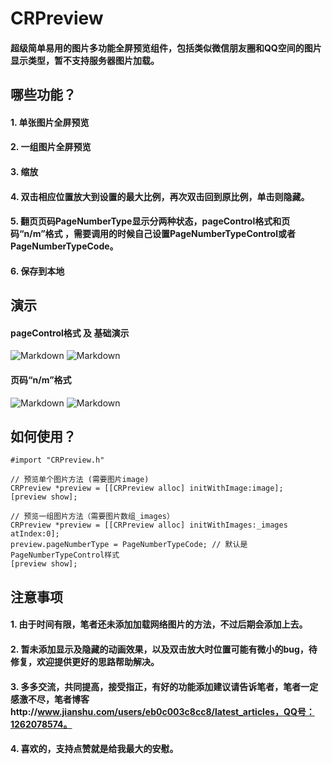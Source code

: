 # CRPreview
#### 超级简单易用的图片多功能全屏预览组件，包括类似微信朋友圈和QQ空间的图片显示类型，暂不支持服务器图片加载。

## 哪些功能？
#### 1. 单张图片全屏预览
#### 2. 一组图片全屏预览
#### 3. 缩放
#### 4. 双击相应位置放大到设置的最大比例，再次双击回到原比例，单击则隐藏。
#### 5. 翻页页码PageNumberType显示分两种状态，pageControl格式和页码“n/m”格式 ，需要调用的时候自己设置PageNumberTypeControl或者PageNumberTypeCode。
#### 6. 保存到本地

## 演示
#### pageControl格式 及 基础演示
![Markdown](http://i2.buimg.com/574358/34c36a9a70e3ef27.jpg)
![Markdown](http://i2.buimg.com/574358/6fe6f22518e9c889.gif)
#### 页码“n/m”格式
![Markdown](http://i2.buimg.com/574358/e12c172e1a6f7de6.jpg)
![Markdown](http://i4.piimg.com/574358/c1e7f1b0958d8f2b.gif)

## 如何使用？
    #import "CRPreview.h"
    
    // 预览单个图片方法 (需要图片image)
    CRPreview *preview = [[CRPreview alloc] initWithImage:image];
    [preview show];
    
    // 预览一组图片方法（需要图片数组_images）
    CRPreview *preview = [[CRPreview alloc] initWithImages:_images atIndex:0];
    preview.pageNumberType = PageNumberTypeCode; // 默认是PageNumberTypeControl样式
    [preview show];

## 注意事项
#### 1. 由于时间有限，笔者还未添加加载网络图片的方法，不过后期会添加上去。
#### 2. 暂未添加显示及隐藏的动画效果，以及双击放大时位置可能有微小的bug，待修复，欢迎提供更好的思路帮助解决。
#### 3. 多多交流，共同提高，接受指正，有好的功能添加建议请告诉笔者，笔者一定感激不尽，笔者博客http://www.jianshu.com/users/eb0c003c8cc8/latest_articles，QQ号：1262078574。
#### 4. 喜欢的，支持点赞就是给我最大的安慰。
